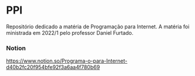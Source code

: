# PPI
Repositório dedicado a matéria de Programação para Internet.
A matéria foi ministrada em 2022/1 pelo professor Daniel Furtado.

### Notion
https://www.notion.so/Programa-o-para-Internet-d40b2fc20f954bfe92f3a6aa4f780b69
